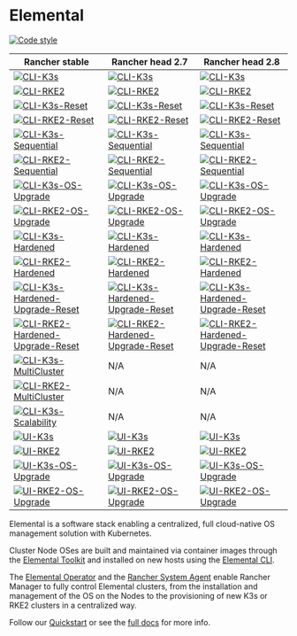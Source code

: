 # Elemental

[![Code style](https://github.com/rancher/elemental/actions/workflows/lint.yaml/badge.svg?branch=main)](https://github.com/rancher/elemental/actions/workflows/lint.yaml)

| Rancher stable                                                                                                                                                                                                                                                           | Rancher head 2.7                                                                                                                                                                                                                                                             | Rancher head 2.8                                                                                                                                                                                                                                                             |
| ------------------------------------------------------------------------------------------------------------------------------------------------------------------------------------------------------------------------------------------------------------------------ | ---------------------------------------------------------------------------------------------------------------------------------------------------------------------------------------------------------------------------------------------------------------------------- | ---------------------------------------------------------------------------------------------------------------------------------------------------------------------------------------------------------------------------------------------------------------------------- |
| [![CLI-K3s](https://github.com/rancher/elemental/actions/workflows/cli-k3s-rm_stable.yaml/badge.svg?branch=main)](https://github.com/rancher/elemental/actions/workflows/cli-k3s-rm_stable.yaml)                                                                         | [![CLI-K3s](https://github.com/rancher/elemental/actions/workflows/cli-k3s-rm_head_2.7.yaml/badge.svg?branch=main)](https://github.com/rancher/elemental/actions/workflows/cli-k3s-rm_head_2.7.yaml)                                                                         | [![CLI-K3s](https://github.com/rancher/elemental/actions/workflows/cli-k3s-rm_head_2.8.yaml/badge.svg?branch=main)](https://github.com/rancher/elemental/actions/workflows/cli-k3s-rm_head_2.8.yaml)                                                                         |
| [![CLI-RKE2](https://github.com/rancher/elemental/actions/workflows/cli-rke2-rm_stable.yaml/badge.svg?branch=main)](https://github.com/rancher/elemental/actions/workflows/cli-rke2-rm_stable.yaml)                                                                      | [![CLI-RKE2](https://github.com/rancher/elemental/actions/workflows/cli-rke2-rm_head_2.7.yaml/badge.svg?branch=main)](https://github.com/rancher/elemental/actions/workflows/cli-rke2-rm_head_2.7.yaml)                                                                      | [![CLI-RKE2](https://github.com/rancher/elemental/actions/workflows/cli-rke2-rm_head_2.8.yaml/badge.svg?branch=main)](https://github.com/rancher/elemental/actions/workflows/cli-rke2-rm_head_2.8.yaml)                                                                      |
| [![CLI-K3s-Reset](https://github.com/rancher/elemental/actions/workflows/cli-k3s-reset-rm_stable.yaml/badge.svg?branch=main)](https://github.com/rancher/elemental/actions/workflows/cli-k3s-reset-rm_stable.yaml)                                                                         | [![CLI-K3s-Reset](https://github.com/rancher/elemental/actions/workflows/cli-k3s-reset-rm_head_2.7.yaml/badge.svg?branch=main)](https://github.com/rancher/elemental/actions/workflows/cli-k3s-reset-rm_head_2.7.yaml)                                                                         | [![CLI-K3s-Reset](https://github.com/rancher/elemental/actions/workflows/cli-k3s-reset-rm_head_2.8.yaml/badge.svg?branch=main)](https://github.com/rancher/elemental/actions/workflows/cli-k3s-reset-rm_head_2.8.yaml)                                                                         |
| [![CLI-RKE2-Reset](https://github.com/rancher/elemental/actions/workflows/cli-rke2-reset-rm_stable.yaml/badge.svg?branch=main)](https://github.com/rancher/elemental/actions/workflows/cli-rke2-reset-rm_stable.yaml)                                                                      | [![CLI-RKE2-Reset](https://github.com/rancher/elemental/actions/workflows/cli-rke2-reset-rm_head_2.7.yaml/badge.svg?branch=main)](https://github.com/rancher/elemental/actions/workflows/cli-rke2-reset-rm_head_2.7.yaml)                                                                      | [![CLI-RKE2-Reset](https://github.com/rancher/elemental/actions/workflows/cli-rke2-reset-rm_head_2.8.yaml/badge.svg?branch=main)](https://github.com/rancher/elemental/actions/workflows/cli-rke2-reset-rm_head_2.8.yaml)                                                                      |
| [![CLI-K3s-Sequential](https://github.com/rancher/elemental/actions/workflows/cli-k3s-sequential-rm_stable.yaml/badge.svg?branch=main)](https://github.com/rancher/elemental/actions/workflows/cli-k3s-sequential-rm_stable.yaml)                                        | [![CLI-K3s-Sequential](https://github.com/rancher/elemental/actions/workflows/cli-k3s-sequential-rm_head_2.7.yaml/badge.svg?branch=main)](https://github.com/rancher/elemental/actions/workflows/cli-k3s-sequential-rm_head_2.7.yaml)                                        | [![CLI-K3s-Sequential](https://github.com/rancher/elemental/actions/workflows/cli-k3s-sequential-rm_head_2.8.yaml/badge.svg?branch=main)](https://github.com/rancher/elemental/actions/workflows/cli-k3s-sequential-rm_head_2.8.yaml)                                        |
| [![CLI-RKE2-Sequential](https://github.com/rancher/elemental/actions/workflows/cli-rke2-sequential-rm_stable.yaml/badge.svg?branch=main)](https://github.com/rancher/elemental/actions/workflows/cli-rke2-sequential-rm_stable.yaml)                                     | [![CLI-RKE2-Sequential](https://github.com/rancher/elemental/actions/workflows/cli-rke2-sequential-rm_head_2.7.yaml/badge.svg?branch=main)](https://github.com/rancher/elemental/actions/workflows/cli-rke2-sequential-rm_head_2.7.yaml)                                     | [![CLI-RKE2-Sequential](https://github.com/rancher/elemental/actions/workflows/cli-rke2-sequential-rm_head_2.8.yaml/badge.svg?branch=main)](https://github.com/rancher/elemental/actions/workflows/cli-rke2-sequential-rm_head_2.8.yaml)                                     |
| [![CLI-K3s-OS-Upgrade](https://github.com/rancher/elemental/actions/workflows/cli-k3s-os-upgrade-rm_stable.yaml/badge.svg?branch=main)](https://github.com/rancher/elemental/actions/workflows/cli-k3s-os-upgrade-rm_stable.yaml)                                        | [![CLI-K3s-OS-Upgrade](https://github.com/rancher/elemental/actions/workflows/cli-k3s-os-upgrade-rm_head_2.7.yaml/badge.svg?branch=main)](https://github.com/rancher/elemental/actions/workflows/cli-k3s-os-upgrade-rm_head_2.7.yaml)                                        | [![CLI-K3s-OS-Upgrade](https://github.com/rancher/elemental/actions/workflows/cli-k3s-os-upgrade-rm_head_2.8.yaml/badge.svg?branch=main)](https://github.com/rancher/elemental/actions/workflows/cli-k3s-os-upgrade-rm_head_2.8.yaml)                                        |
| [![CLI-RKE2-OS-Upgrade](https://github.com/rancher/elemental/actions/workflows/cli-rke2-os-upgrade-rm_stable.yaml/badge.svg?branch=main)](https://github.com/rancher/elemental/actions/workflows/cli-rke2-os-upgrade-rm_stable.yaml)                                     | [![CLI-RKE2-OS-Upgrade](https://github.com/rancher/elemental/actions/workflows/cli-rke2-os-upgrade-rm_head_2.7.yaml/badge.svg?branch=main)](https://github.com/rancher/elemental/actions/workflows/cli-rke2-os-upgrade-rm_head_2.7.yaml)                                     | [![CLI-RKE2-OS-Upgrade](https://github.com/rancher/elemental/actions/workflows/cli-rke2-os-upgrade-rm_head_2.8.yaml/badge.svg?branch=main)](https://github.com/rancher/elemental/actions/workflows/cli-rke2-os-upgrade-rm_head_2.8.yaml)                                     |
| [![CLI-K3s-Hardened](https://github.com/rancher/elemental/actions/workflows/cli-k3s-hardened-rm_stable.yaml/badge.svg?branch=main)](https://github.com/rancher/elemental/actions/workflows/cli-k3s-hardened-rm_stable.yaml)                                              | [![CLI-K3s-Hardened](https://github.com/rancher/elemental/actions/workflows/cli-k3s-hardened-rm_head_2.7.yaml/badge.svg?branch=main)](https://github.com/rancher/elemental/actions/workflows/cli-k3s-hardened-rm_head_2.7.yaml)                                              | [![CLI-K3s-Hardened](https://github.com/rancher/elemental/actions/workflows/cli-k3s-hardened-rm_head_2.8.yaml/badge.svg?branch=main)](https://github.com/rancher/elemental/actions/workflows/cli-k3s-hardened-rm_head_2.8.yaml)                                              |
| [![CLI-RKE2-Hardened](https://github.com/rancher/elemental/actions/workflows/cli-rke2-hardened-rm_stable.yaml/badge.svg?branch=main)](https://github.com/rancher/elemental/actions/workflows/cli-rke2-hardened-rm_stable.yaml)                                           | [![CLI-RKE2-Hardened](https://github.com/rancher/elemental/actions/workflows/cli-rke2-hardened-rm_head_2.7.yaml/badge.svg?branch=main)](https://github.com/rancher/elemental/actions/workflows/cli-rke2-hardened-rm_head_2.7.yaml)                                           | [![CLI-RKE2-Hardened](https://github.com/rancher/elemental/actions/workflows/cli-rke2-hardened-rm_head_2.8.yaml/badge.svg?branch=main)](https://github.com/rancher/elemental/actions/workflows/cli-rke2-hardened-rm_head_2.8.yaml)                                           |
| [![CLI-K3s-Hardened-Upgrade-Reset](https://github.com/rancher/elemental/actions/workflows/cli-k3s-hardened-upgrade-reset-rm_stable.yaml/badge.svg?branch=main)](https://github.com/rancher/elemental/actions/workflows/cli-k3s-hardened-upgrade-reset-rm_stable.yaml)    | [![CLI-K3s-Hardened-Upgrade-Reset](https://github.com/rancher/elemental/actions/workflows/cli-k3s-hardened-upgrade-reset-rm_head_2.7.yaml/badge.svg?branch=main)](https://github.com/rancher/elemental/actions/workflows/cli-k3s-hardened-upgrade-reset-rm_head_2.7.yaml)    | [![CLI-K3s-Hardened-Upgrade-Reset](https://github.com/rancher/elemental/actions/workflows/cli-k3s-hardened-upgrade-reset-rm_head_2.8.yaml/badge.svg?branch=main)](https://github.com/rancher/elemental/actions/workflows/cli-k3s-hardened-upgrade-reset-rm_head_2.8.yaml)    |
| [![CLI-RKE2-Hardened-Upgrade-Reset](https://github.com/rancher/elemental/actions/workflows/cli-rke2-hardened-upgrade-reset-rm_stable.yaml/badge.svg?branch=main)](https://github.com/rancher/elemental/actions/workflows/cli-rke2-hardened-upgrade-reset-rm_stable.yaml) | [![CLI-RKE2-Hardened-Upgrade-Reset](https://github.com/rancher/elemental/actions/workflows/cli-rke2-hardened-upgrade-reset-rm_head_2.7.yaml/badge.svg?branch=main)](https://github.com/rancher/elemental/actions/workflows/cli-rke2-hardened-upgrade-reset-rm_head_2.7.yaml) | [![CLI-RKE2-Hardened-Upgrade-Reset](https://github.com/rancher/elemental/actions/workflows/cli-rke2-hardened-upgrade-reset-rm_head_2.8.yaml/badge.svg?branch=main)](https://github.com/rancher/elemental/actions/workflows/cli-rke2-hardened-upgrade-reset-rm_head_2.8.yaml) |
| [![CLI-K3s-MultiCluster](https://github.com/rancher/elemental/actions/workflows/cli-k3s-multi_cluster-rm_stable.yaml/badge.svg?branch=main)](https://github.com/rancher/elemental/actions/workflows/cli-k3s-multi_cluster-rm_stable.yaml)                             | N/A                                                                                                                                                                                                                                                                          | N/A                                                                                                                                                                                                                                                                          |
| [![CLI-RKE2-MultiCluster](https://github.com/rancher/elemental/actions/workflows/cli-rke2-multi_cluster-rm_stable.yaml/badge.svg?branch=main)](https://github.com/rancher/elemental/actions/workflows/cli-rke2-multi_cluster-rm_stable.yaml)                             | N/A                                                                                                                                                                                                                                                                          | N/A                                                                                                                                                                                                                                                                          |
| [![CLI-K3s-Scalability](https://github.com/rancher/elemental/actions/workflows/cli-k3s-scalability-rm_stable.yaml/badge.svg?branch=main)](https://github.com/rancher/elemental/actions/workflows/cli-k3s-scalability-rm_stable.yaml)                                  | N/A                                                                                                                                                                                                                                                                          | N/A                                                                                                                                                                                                                                                                          |
| [![UI-K3s](https://github.com/rancher/elemental/actions/workflows/ui-k3s-rm_stable.yaml/badge.svg?branch=main)](https://github.com/rancher/elemental/actions/workflows/ui-k3s-rm_stable.yaml)                                                                            | [![UI-K3s](https://github.com/rancher/elemental/actions/workflows/ui-k3s-rm_head_2.7.yaml/badge.svg?branch=main)](https://github.com/rancher/elemental/actions/workflows/ui-k3s-rm_head_2.7.yaml)                                                                            | [![UI-K3s](https://github.com/rancher/elemental/actions/workflows/ui-k3s-rm_head_2.8.yaml/badge.svg?branch=main)](https://github.com/rancher/elemental/actions/workflows/ui-k3s-rm_head_2.8.yaml)                                                                            |
| [![UI-RKE2](https://github.com/rancher/elemental/actions/workflows/ui-rke2-rm_stable.yaml/badge.svg?branch=main)](https://github.com/rancher/elemental/actions/workflows/ui-rke2-rm_stable.yaml)                                                                         | [![UI-RKE2](https://github.com/rancher/elemental/actions/workflows/ui-rke2-rm_head_2.7.yaml/badge.svg?branch=main)](https://github.com/rancher/elemental/actions/workflows/ui-rke2-rm_head_2.7.yaml)                                                                         | [![UI-RKE2](https://github.com/rancher/elemental/actions/workflows/ui-rke2-rm_head_2.8.yaml/badge.svg?branch=main)](https://github.com/rancher/elemental/actions/workflows/ui-rke2-rm_head_2.8.yaml)                                                                         |
| [![UI-K3s-OS-Upgrade](https://github.com/rancher/elemental/actions/workflows/ui-k3s-os-upgrade-rm_stable.yaml/badge.svg?branch=main)](https://github.com/rancher/elemental/actions/workflows/ui-k3s-os-upgrade-rm_stable.yaml)                                           | [![UI-K3s-OS-Upgrade](https://github.com/rancher/elemental/actions/workflows/ui-k3s-os-upgrade-rm_head_2.7.yaml/badge.svg?branch=main)](https://github.com/rancher/elemental/actions/workflows/ui-k3s-os-upgrade-rm_head_2.7.yaml)                                           | [![UI-K3s-OS-Upgrade](https://github.com/rancher/elemental/actions/workflows/ui-k3s-os-upgrade-rm_head_2.8.yaml/badge.svg?branch=main)](https://github.com/rancher/elemental/actions/workflows/ui-k3s-os-upgrade-rm_head_2.8.yaml)                                           |
| [![UI-RKE2-OS-Upgrade](https://github.com/rancher/elemental/actions/workflows/ui-rke2-os-upgrade-rm_stable.yaml/badge.svg?branch=main)](https://github.com/rancher/elemental/actions/workflows/ui-rke2-os-upgrade-rm_stable.yaml)                                        | [![UI-RKE2-OS-Upgrade](https://github.com/rancher/elemental/actions/workflows/ui-rke2-os-upgrade-rm_head_2.7.yaml/badge.svg?branch=main)](https://github.com/rancher/elemental/actions/workflows/ui-rke2-os-upgrade-rm_head_2.7.yaml)                                        | [![UI-RKE2-OS-Upgrade](https://github.com/rancher/elemental/actions/workflows/ui-rke2-os-upgrade-rm_head_2.8.yaml/badge.svg?branch=main)](https://github.com/rancher/elemental/actions/workflows/ui-rke2-os-upgrade-rm_head_2.8.yaml)                                        |

Elemental is a software stack enabling a centralized, full cloud-native OS management solution with Kubernetes.

Cluster Node OSes are built and maintained via container images through the [Elemental Toolkit](https://rancher.github.io/elemental-toolkit/) and installed on new hosts using the [Elemental CLI](https://github.com/rancher/elemental-cli).

The [Elemental Operator](https://github.com/rancher/elemental-operator) and the [Rancher System Agent](https://github.com/rancher/system-agent) enable Rancher Manager to fully control Elemental clusters, from the installation and management of the OS on the Nodes to the provisioning of new K3s or RKE2 clusters in a centralized way.

Follow our [Quickstart](https://rancher.github.io/elemental/quickstart/) or see the [full docs](https://rancher.github.io/elemental/) for more info.
